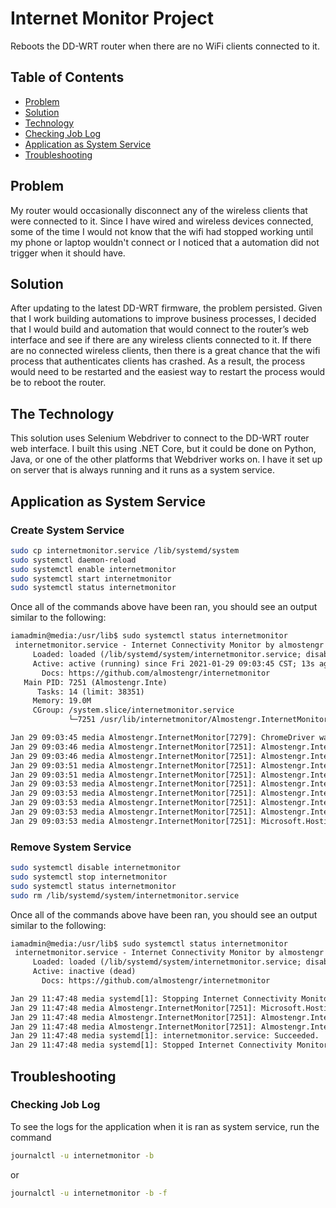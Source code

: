 # Internet Monitor Project

Reboots the DD-WRT router when there are no WiFi clients connected to it.

## Table of Contents

* [Problem](#problem)
* [Solution](#solution)
* [Technology](#the-technology)
* [Checking Job Log](#checking-job-log)
* [Application as System Service](#application-as-system-service)
* [Troubleshooting](#troubleshooting)

## Problem

My router would occasionally disconnect any of the wireless clients that were connected to it. Since
I have wired and wireless devices connected, some of the time I would not know that the wifi had
stopped working until my phone or laptop wouldn't connect or I noticed that a automation did not
trigger when it should have.

## Solution

After updating to the latest DD-WRT firmware, the problem persisted.  Given that I work building
automations to improve business processes, I decided that I would build and automation that would
connect to the router’s web interface and see if there are any wireless clients connected to it.
If there are no connected wireless clients, then there is a great chance that the wifi process that
authenticates clients has crashed.  As a result, the process would need to be restarted and the easiest
way to restart the process would be to reboot the router.

## The Technology

This solution uses Selenium Webdriver to connect to the DD-WRT router web interface. I built this using
.NET Core, but it could be done on Python, Java, or one of the other platforms that Webdriver works on.
I have it set up on server that is always running and it runs as a system service.

## Application as System Service

### Create System Service

```bash
sudo cp internetmonitor.service /lib/systemd/system
sudo systemctl daemon-reload
sudo systemctl enable internetmonitor
sudo systemctl start internetmonitor
sudo systemctl status internetmonitor
```

Once all of the commands above have been ran, you should see an output similar to the following:

```txt
iamadmin@media:/usr/lib$ sudo systemctl status internetmonitor
 internetmonitor.service - Internet Connectivity Monitor by almostengr
     Loaded: loaded (/lib/systemd/system/internetmonitor.service; disabled; vendor preset: enabled)
     Active: active (running) since Fri 2021-01-29 09:03:45 CST; 13s ago
       Docs: https://github.com/almostengr/internetmonitor
   Main PID: 7251 (Almostengr.Inte)
      Tasks: 14 (limit: 38351)
     Memory: 19.0M
     CGroup: /system.slice/internetmonitor.service
             └─7251 /usr/lib/internetmonitor/Almostengr.InternetMonitor

Jan 29 09:03:45 media Almostengr.InternetMonitor[7279]: ChromeDriver was started successfully.
Jan 29 09:03:46 media Almostengr.InternetMonitor[7251]: Almostengr.InternetMonitor.Worker[0] Performing checks at 01/29/2021 09:03:46 -06:00
Jan 29 09:03:46 media Almostengr.InternetMonitor[7251]: Almostengr.InternetMonitor.Worker[0] Converting router URL
Jan 29 09:03:51 media Almostengr.InternetMonitor[7251]: Almostengr.InternetMonitor.Worker[0] Wireless clients are connected. 11 devices found
Jan 29 09:03:51 media Almostengr.InternetMonitor[7251]: Almostengr.InternetMonitor.Worker[0] Checking the modem status page
Jan 29 09:03:53 media Almostengr.InternetMonitor[7251]: Almostengr.InternetMonitor.Worker[0] Checking the CM State page
Jan 29 09:03:53 media Almostengr.InternetMonitor[7251]: Almostengr.InternetMonitor.Worker[0] Browser has been closed
Jan 29 09:03:53 media Almostengr.InternetMonitor[7251]: Almostengr.InternetMonitor.Worker[0] Done performing checks at 01/29/2021 09:03:53 -06:00
Jan 29 09:03:53 media Almostengr.InternetMonitor[7251]: Almostengr.InternetMonitor.Worker[0] Sleeping for 600 seconds
Jan 29 09:03:53 media Almostengr.InternetMonitor[7251]: Microsoft.Hosting.Lifetime[0] Application started. Hosting environment: Production; Content root path>
```

### Remove System Service

```sh
sudo systemctl disable internetmonitor
sudo systemctl stop internetmonitor
sudo systemctl status internetmonitor
sudo rm /lib/systemd/system/internetmonitor.service
```

Once all of the commands above have been ran, you should see an output similar to the following:

```txt
iamadmin@media:/usr/lib$ sudo systemctl status internetmonitor
 internetmonitor.service - Internet Connectivity Monitor by almostengr
     Loaded: loaded (/lib/systemd/system/internetmonitor.service; disabled; vendor preset: enabled)
     Active: inactive (dead)
       Docs: https://github.com/almostengr/internetmonitor

Jan 29 11:47:48 media systemd[1]: Stopping Internet Connectivity Monitor by almostengr...
Jan 29 11:47:48 media Almostengr.InternetMonitor[7251]: Microsoft.Hosting.Lifetime[0] Application is shutting down...
Jan 29 11:47:48 media Almostengr.InternetMonitor[7251]: Almostengr.InternetMonitor.Worker[0] Shutting down monitor
Jan 29 11:47:48 media Almostengr.InternetMonitor[7251]: Almostengr.InternetMonitor.Worker[0] Browser has been closed
Jan 29 11:47:48 media systemd[1]: internetmonitor.service: Succeeded.
Jan 29 11:47:48 media systemd[1]: Stopped Internet Connectivity Monitor by almostengr.
```

## Troubleshooting

### Checking Job Log

To see the logs for the application when it is ran as system service, run the command

```sh
journalctl -u internetmonitor -b
```

or

```sh
journalctl -u internetmonitor -b -f
```